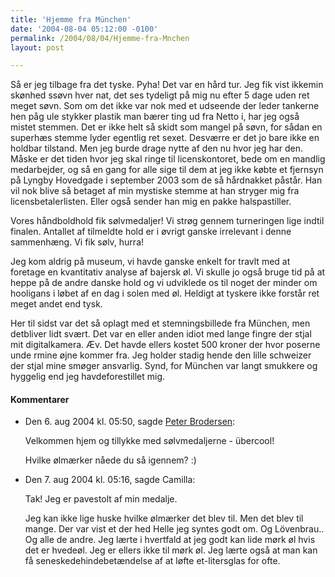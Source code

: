 ```yaml
---
title: 'Hjemme fra München'
date: '2004-08-04 05:12:00 -0100'
permalink: /2004/08/04/Hjemme-fra-Mnchen
layout: post

---
```

Så er jeg tilbage fra det tyske. Pyha! Det var en hård tur. Jeg fik vist ikkemin skønhed ssøvn hver nat, det ses tydeligt på mig nu efter 5 dage uden ret meget søvn. Som om det ikke var nok med et udseende der leder tankerne hen påg ule stykker plastik man bærer ting ud fra Netto i, har jeg også mistet stemmen. Det er ikke helt så skidt som mangel på søvn, for sådan en superhæs stemme lyder egentlig ret sexet. Desværre er det jo bare ikke en holdbar tilstand. Men jeg burde drage nytte af den nu hvor jeg har den. Måske er det tiden hvor jeg skal ringe til licenskontoret, bede om en mandlig medarbejder, og så en gang for alle sige til dem at jeg ikke købte et fjernsyn på Lyngby Hovedgade i september 2003 som de så hårdnakket påstår. Han vil nok blive så betaget af min mystiske stemme at han stryger mig fra licensbetalerlisten. Eller også sender han mig en pakke halspastiller.

Vores håndboldhold fik sølvmedaljer! Vi strøg gennem turneringen lige indtil finalen. Antallet af tilmeldte hold er i øvrigt ganske irrelevant i denne sammenhæng. Vi fik sølv, hurra!

Jeg kom aldrig på museum, vi havde ganske enkelt for travlt med at foretage en kvantitativ analyse af bajersk øl. Vi skulle jo også bruge tid på at heppe på de andre danske hold og vi udviklede os til noget der minder om hooligans i løbet af en dag i solen med øl. Heldigt at tyskere ikke forstår ret meget andet end tysk.

Her til sidst var det så oplagt med et stemningsbillede fra München, men detbliver lidt svært. Det var en eller anden idiot med lange fingre der stjal mit digitalkamera. Æv. Det havde ellers kostet 500 kroner der hvor poserne unde rmine øjne kommer fra. Jeg holder stadig hende den lille schweizer der stjal mine smøger ansvarlig. Synd, for München var langt smukkere og hyggelig end jeg havdeforestillet mig.

<div class="vintage-comments">
<h4>Kommentarer </h4>
<ul class="vintage-comments-list"><li>
<p class="comment-meta">Den <time datetime="2004-08-06T17:50:14+02:00">6. aug 2004 kl.  05:50</time>, sagde <a href="http://pe.ter.dk/">Peter Brodersen</a>:</p>
<p>Velkommen hjem og tillykke med sølvmedaljerne - übercool!</p>
<p>Hvilke ølmærker nåede du så igennem? :)</p>
</li>
<li>
<p class="comment-meta">Den <time datetime="2004-08-07T17:16:28+02:00">7. aug 2004 kl.  05:16</time>, sagde Camilla:</p>
<p>Tak! Jeg er pavestolt af min medalje.</p>
<p>Jeg kan ikke lige huske hvilke ølmærker det blev til. Men det blev til mange. Der var vist et der hed Helle jeg syntes godt om. Og Lövenbrau.. Og alle de andre. Jeg lærte i hvertfald at jeg godt kan lide mørk øl hvis det er hvedeøl. Jeg er ellers ikke til mørk øl. Jeg lærte også at man kan få seneskedehindebetændelse af at løfte et-litersglas for ofte.</p>
</li>
</ul>
</div>

